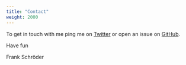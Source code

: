 ```yaml
---
title: "Contact"
weight: 2000
---
```


To get in touch with me
ping me on <a href="https://twitter.com/magiconair"><i class="fa fa-twitter" aria-hidden="true"></i> Twitter</a>
or open an issue on <a href="https://github.com/fabiolb/fabio/issues"><i class="fa fa-github" aria-hidden="true"></i> GitHub</a>.

Have fun

Frank Schröder
